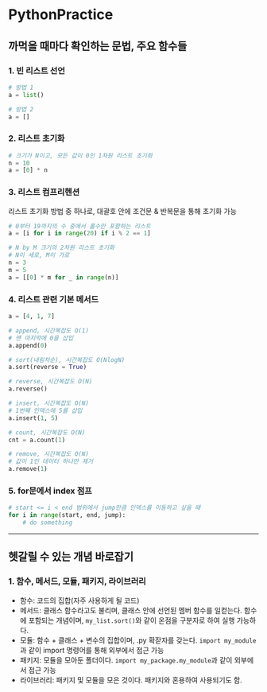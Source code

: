 # PythonPractice

## 까먹을 때마다 확인하는 문법, 주요 함수들
### 1. 빈 리스트 선언
```python
# 방법 1
a = list()

# 방법 2
a = []
```

### 2. 리스트 초기화
```python
# 크기가 N이고, 모든 값이 0인 1차원 리스트 초기화
n = 10
a = [0] * n
```

### 3. 리스트 컴프리헨션
리스트 초기화 방법 중 하나로, 대괄호 안에 조건문 & 반복문을 통해 초기화 가능
```python
# 0부터 19까지의 수 중에서 홀수만 포함하는 리스트
a = [i for i in range(20) if i % 2 == 1]

# N by M 크기의 2차원 리스트 초기화
# N이 세로, M이 가로
n = 3
m = 5
a = [[0] * m for _ in range(n)]
```

### 4. 리스트 관련 기본 메서드
```python
a = [4, 1, 7]

# append, 시간복잡도 O(1)
# 맨 마지막에 0을 삽입
a.append(0)

# sort(내림차순), 시간복잡도 O(NlogN)
a.sort(reverse = True)

# reverse, 시간복잡도 O(N)
a.reverse()

# insert, 시간복잡도 O(N)
# 1번째 인덱스에 5를 삽입
a.insert(1, 5)

# count, 시간복잡도 O(N)
cnt = a.count(1)

# remove, 시간복잡도 O(N)
# 값이 1인 데이터 하나만 제거
a.remove(1)
```

### 5. for문에서 index 점프
```python
# start <= i < end 범위에서 jump만큼 인덱스를 이동하고 싶을 때
for i in range(start, end, jump):
    # do something
```

<hr>

## 헷갈릴 수 있는 개념 바로잡기
### 1. 함수, 메서드, 모듈, 패키지, 라이브러리
* 함수: 코드의 집합(자주 사용하게 될 코드)
* 메서드: 클래스 함수라고도 불리며, 클래스 안에 선언된 멤버 함수를 일컫는다. 함수에 포함되는 개념이며, `my_list.sort()`와 같이 온점을 구분자로 하여 실행 가능하다.
* 모듈: 함수 + 클래스 + 변수의 집합이며, .py 확잗자를 갖는다. `import my_module`과 같이 import 명령어를 통해 외부에서 접근 가능
* 패키지: 모듈을 모아둔 폴더이다. `import my_package.my_module`과 같이 외부에서 접근 가능
* 라이브러리: 패키지 및 모듈을 모은 것이다. 패키지와 혼용하여 사용되기도 함.
